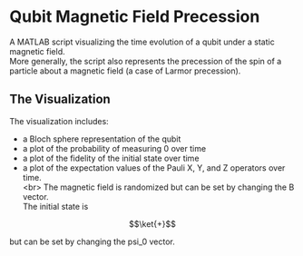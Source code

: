 # Qubit Magnetic Field Precession
A MATLAB script visualizing the time evolution of a qubit under a static magnetic field.  
More generally, the script also represents the precession of the spin of a particle about a magnetic field (a case of Larmor precession).  
## The Visualization

The visualization includes:  
 - a Bloch sphere representation of the qubit
 - a plot of the probability of measuring 0 over time
 - a plot of the fidelity of the initial state over time
 - a plot of the expectation values of the Pauli X, Y, and Z operators over time.  
<br\>
The magnetic field is randomized but can be set by changing the B vector.  
The initial state is
```math
\ket{+}
```
but can be set by changing the psi_0 vector.  
